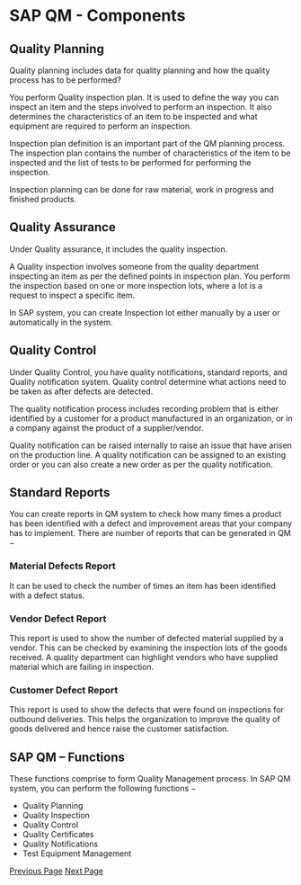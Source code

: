 # SAP QM - Components
## Quality Planning
Quality planning includes data for quality planning and how the quality process has to be performed?

You perform Quality inspection plan. It is used to define the way you can inspect an item and the steps involved to perform an inspection. It also determines the characteristics of an item to be inspected and what equipment are required to perform an inspection.

Inspection plan definition is an important part of the QM planning process. The inspection plan contains the number of characteristics of the item to be inspected and the list of tests to be performed for performing the inspection.

Inspection planning can be done for raw material, work in progress and finished products.

## Quality Assurance
Under Quality assurance, it includes the quality inspection.

A Quality inspection involves someone from the quality department inspecting an item as per the defined points in inspection plan. You perform the inspection based on one or more inspection lots, where a lot is a request to inspect a specific item.

In SAP system, you can create Inspection lot either manually by a user or automatically in the system.

## Quality Control
Under Quality Control, you have quality notifications, standard reports, and Quality notification system. Quality control determine what actions need to be taken as after defects are detected.

The quality notification process includes recording problem that is either identified by a customer for a product manufactured in an organization, or in a company against the product of a supplier/vendor.

Quality notification can be raised internally to raise an issue that have arisen on the production line. A quality notification can be assigned to an existing order or you can also create a new order as per the quality notification.

## Standard Reports
You can create reports in QM system to check how many times a product has been identified with a defect and improvement areas that your company has to implement. There are number of reports that can be generated in QM −

### Material Defects Report
It can be used to check the number of times an item has been identified with a defect status.

### Vendor Defect Report
This report is used to show the number of defected material supplied by a vendor. This can be checked by examining the inspection lots of the goods received. A quality department can highlight vendors who have supplied material which are failing in inspection.

### Customer Defect Report
This report is used to show the defects that were found on inspections for outbound deliveries. This helps the organization to improve the quality of goods delivered and hence raise the customer satisfaction.

## SAP QM – Functions
These functions comprise to form Quality Management process. In SAP QM system, you can perform the following functions −

   * Quality Planning
   * Quality Inspection
   * Quality Control
   * Quality Certificates
   * Quality Notifications
   * Test Equipment Management


[Previous Page](../sap_qm/sap_qm_overview.md) [Next Page](../sap_qm/sap_qm_integration.md) 
